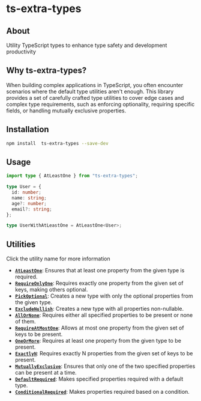 # ts-extra-types

## About

Utility TypeScript types to enhance type safety and development productivity

## Why ts-extra-types?
When building complex applications in TypeScript, you often encounter scenarios where the default type utilities aren't enough. This library provides a set of carefully crafted type utilities to cover edge cases and complex type requirements, such as enforcing optionality, requiring specific fields, or handling mutually exclusive properties.

## Installation

```bash
npm install  ts-extra-types --save-dev
```

## Usage

```typescript
import type { AtLeastOne } from "ts-extra-types";

type User = {
  id: number;
  name: string;
  age?: number;
  email?: string;
};

type UserWithAtLeastOne = AtLeastOne<User>;
```

## Utilities
Click the utility name for more information

- **[`AtLeastOne`](https://github.com/Lagaress/ts-extra-types/tree/main/src/types/AtLeastOne.ts)**: Ensures that at least one property from the given type is required.
- **[`RequireOnlyOne`](https://github.com/Lagaress/ts-extra-types/tree/main/src/types/RequireOnlyOne.ts)**: Requires exactly one property from the given set of keys, making others optional.
- **[`PickOptional`](https://github.com/Lagaress/ts-extra-types/tree/main/src/types/PickOptional.ts)**: Creates a new type with only the optional properties from the given type.
- **[`ExcludeNullish`](https://github.com/Lagaress/ts-extra-types/tree/main/src/types/ExcludeNullish.ts)**: Creates a new type with all properties non-nullable.
- **[`AllOrNone`](https://github.com/Lagaress/ts-extra-types/tree/main/src/types/AllOrNone.ts)**: Requires either all specified properties to be present or none of them.
- **[`RequireAtMostOne`](https://github.com/Lagaress/ts-extra-types/tree/main/src/types/RequireAtMostOne.ts)**: Allows at most one property from the given set of keys to be present.
- **[`OneOrMore`](https://github.com/Lagaress/ts-extra-types/tree/main/src/types/OneOrMore.ts)**: Requires at least one property from the given type to be present.
- **[`ExactlyN`](https://github.com/Lagaress/ts-extra-types/tree/main/src/types/ExactlyN.ts)**: Requires exactly N properties from the given set of keys to be present.
- **[`MutuallyExclusive`](https://github.com/Lagaress/ts-extra-types/tree/main/src/types/MutuallyExclusive.ts)**: Ensures that only one of the two specified properties can be present at a time.
- **[`DefaultRequired`](https://github.com/Lagaress/ts-extra-types/tree/main/src/types/DefaultRequired.ts)**: Makes specified properties required with a default type.
- **[`ConditionalRequired`](https://github.com/Lagaress/ts-extra-types/tree/main/src/types/ConditionalRequired.ts)**: Makes properties required based on a condition.
